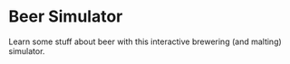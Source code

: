 # Beer Simulator

Learn some stuff about beer with this interactive brewering (and malting) simulator.
